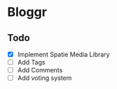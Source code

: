 # Bloggr

## Todo
- [x] Implement Spatie Media Library
- [ ] Add Tags
- [ ] Add Comments
- [ ] Add voting system
